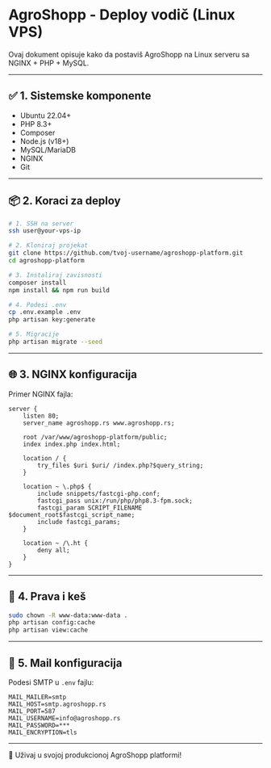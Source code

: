 # AgroShopp - Deploy vodič (Linux VPS)

Ovaj dokument opisuje kako da postaviš AgroShopp na Linux serveru sa NGINX + PHP + MySQL.

---

## ✅ 1. Sistemske komponente

- Ubuntu 22.04+
- PHP 8.3+
- Composer
- Node.js (v18+)
- MySQL/MariaDB
- NGINX
- Git

---

## 📦 2. Koraci za deploy

```bash
# 1. SSH na server
ssh user@your-vps-ip

# 2. Kloniraj projekat
git clone https://github.com/tvoj-username/agroshopp-platform.git
cd agroshopp-platform

# 3. Instaliraj zavisnosti
composer install
npm install && npm run build

# 4. Podesi .env
cp .env.example .env
php artisan key:generate

# 5. Migracije
php artisan migrate --seed
```

---

## 🌐 3. NGINX konfiguracija

Primer NGINX fajla:
```nginx
server {
    listen 80;
    server_name agroshopp.rs www.agroshopp.rs;

    root /var/www/agroshopp-platform/public;
    index index.php index.html;

    location / {
        try_files $uri $uri/ /index.php?$query_string;
    }

    location ~ \.php$ {
        include snippets/fastcgi-php.conf;
        fastcgi_pass unix:/run/php/php8.3-fpm.sock;
        fastcgi_param SCRIPT_FILENAME $document_root$fastcgi_script_name;
        include fastcgi_params;
    }

    location ~ /\.ht {
        deny all;
    }
}
```

---

## 🧪 4. Prava i keš

```bash
sudo chown -R www-data:www-data .
php artisan config:cache
php artisan view:cache
```

---

## 📧 5. Mail konfiguracija

Podesi SMTP u `.env` fajlu:

```env
MAIL_MAILER=smtp
MAIL_HOST=smtp.agroshopp.rs
MAIL_PORT=587
MAIL_USERNAME=info@agroshopp.rs
MAIL_PASSWORD=***
MAIL_ENCRYPTION=tls
```

---

🎯 Uživaj u svojoj produkcionoj AgroShopp platformi!

